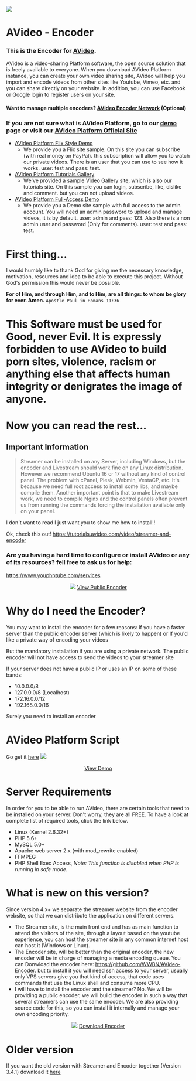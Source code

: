<img src="https://avideo.tube/website/assets/151/images/avideo_encoder1.png"/>

# AVideo - Encoder
### This is the Encoder for <a href="https://avideo.com/" target="_blank">AVideo</a>.
AVideo is a video-sharing Platform software, the open source solution that is freely available to everyone. When you download AVideo Platform instance, you can create your own video sharing site, AVideo will help you import and encode videos from other sites like Youtube, Vimeo, etc. and you can share directly on your website. In addition, you can use Facebook or Google login to register users on your site. 

#### Want to manage multiple encoders? <a href="http://git-encoder-network.avideo.tube/" class="" target="_blank">AVideo Encoder Network</a> (Optional)

### If you are not sure what is AVideo Platform, go to our <a href="https://demo.avideo.com/" target="_blank">demo</a> page or visit our <a href="https://avideo.tube/" target="_blank">AVideo Platform Official Site</a>


* <a href="https://flix.avideo.com/" target="_blank">AVideo Platform Flix Style Demo</a>
  - We provide you a Flix site sample. On this site you can subscribe (with real money on PayPal). this subscription will allow you to watch our private videos. There is an user that you can use to see how it works. user: test and pass: test.
* <a href="https://tutorials.avideo.com/" target="_blank">AVideo Platform Tutorials Gallery</a>
  - We've provided a sample Video Gallery site, which is also our tutorials site. On this sample you can login, subscribe, like, dislike and comment. but you can not upload videos. 
* <a href="http://demo.avideo.com/" target="_blank">AVideo Platform Full-Access Demo</a>
  - We provide you a Demo site sample with full access to the admin account. You will need an admin password to upload and manage videos, it is by default. user: admin and pass: 123. Also there is a non admin user and password (Only for comments). user: test and pass: test.

# First thing...
I would humbly like to thank God for giving me the necessary knowledge, motivation, resources and idea to be able to execute this project. Without God's permission this would never be possible.

**For of Him, and through Him, and to Him, are all things: to whom be glory for ever. Amen.**
`Apostle Paul in Romans 11:36`
# This Software must be used for Good, never Evil. It is expressly forbidden to use AVideo to build porn sites, violence, racism or anything else that affects human integrity or denigrates the image of anyone.

# Now you can read the rest...

## Important Information

> Streamer can be installed on any Server, including Windows, but the encoder and Livestream should work fine on any Linux distribution. However we recommend Ubuntu 16 or 17 without any kind of control panel.
> The problem with cPanel, Plesk, Webmin, VestaCP, etc. It's because we need full root access to install some libs, and maybe compile them. Another important point is that to make Livestream work, we need to compile Nginx and the control panels often prevent us from running the commands forcing the installation available only on your panel.

I don´t want to read I just want you to show me how to install!!

Ok, check this out! https://tutorials.avideo.com/video/streamer-and-encoder

### Are you having a hard time to configure or install AVideo or any of its resources? fell free to ask us for help:

https://www.youphptube.com/services



<div align="center">
<img src="https://camo.githubusercontent.com/154b7098b81a7a8d43d0fdd4414dbec2079d0bad/68747470733a2f2f706c6174666f726d2e61766964656f2e636f6d2f776562736974652f6173736574732f3135312f696d616765732f656e636f6465725f696d672e706e67">
<a href="https://encoder.avideo.com/" target="_blank">View Public Encoder</a>
</div>

# Why do I need the Encoder?
You may want to install the encoder for a few reasons:
If you have a faster server than the public encoder server (which is likely to happen) or If you'd like a private way of encoding your videos

But the mandatory installation if you are using a private network. The public encoder will not have access to send the videos to your streamer site

If your server does not have a public IP or uses an IP on some of these bands:
- 10.0.0.0/8
- 127.0.0.0/8 (Localhost)
- 172.16.0.0/12
- 192.168.0.0/16

Surely you need to install an encoder

# AVideo Platform Script
Go get it <a href="https://github.com/WWBN/AVideo" target="_blank">here</a>
<img src="https://avideo.tube/website/assets/151/images/avideo_encoder1.png"/>
<div align="center">

<a href="https://demo.avideo.com/" target="_blank">View Demo</a>
</div>

# Server Requirements

In order for you to be able to run AVideo, there are certain tools that need to be installed on your server. Don't worry, they are all FREE. To have a look at complete list of required tools, click the link below.

- Linux (Kernel 2.6.32+)
- PHP 5.6+
- MySQL 5.0+
- Apache web server 2.x (with mod_rewrite enabled)
- FFMPEG
- PHP Shell Exec Access, *Note: This function is disabled when PHP is running in safe mode.*

# What is new on this version?
Since version 4.x+ we separate the streamer website from the encoder website, so that we can distribute the application on different servers.
- The Streamer site, is the main front end and has as main function to attend the visitors of the site, through a layout based on the youtube experience, you can host the streamer site in any common internet host can host it (Windows or Linux).
- The Encoder site, will be better than the original encoder, the new encoder will be in charge of managing a media encoding queue. You can Donwload the encoder here: https://github.com/WWBN/AVideo-Encoder. but to install it you will need ssh access to your server, usually only VPS servers give you that kind of access, that code uses commands that use the Linux shell and consume more CPU.
- I will have to install the encoder and the streamer?
No. We will be providing a public encoder, we will build the encoder in such a way that several streamers can use the same encoder. We are also providing source code for this, so you can install it internally and manage your own encoding priority.

<div align="center">
<img src="https://avideo.tube/website/assets/151/images/avideo_encoder1.png">
<a href="https://github.com/WWBN/AVideo-Encoder" target="_blank">Download Encoder</a>
</div>

# Older version
If you want the old version with Streamer and Encoder together (Version 3.4.1) download it <a href="https://github.com/WWBN/AVideo/releases/tag/3.4.1">here</a>
